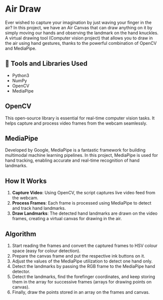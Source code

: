 # Air Draw 

Ever wished to capture your imagination by just waving your finger in the air? In this project, we have an Air Canvas that can draw anything on it by simply moving our hands and observing the landmark on the hand knuckles. A virtual drawing tool (Computer vision project) that allows you to draw in the air using hand gestures, thanks to the powerful combination of OpenCV and MediaPipe.

## 🔧 Tools and Libraries Used

- Python3
- NumPy
- OpenCV
- MediaPipe

## OpenCV

This open-source library is essential for real-time computer vision tasks. It helps capture and process video frames from the webcam seamlessly.

## MediaPipe

Developed by Google, MediaPipe is a fantastic framework for building multimodal machine learning pipelines. In this project, MediaPipe is used for hand tracking, enabling accurate and real-time recognition of hand landmarks.

## How It Works

1. **Capture Video**: Using OpenCV, the script captures live video feed from the webcam.
2. **Process Frames**: Each frame is processed using MediaPipe to detect and track hand landmarks.
3. **Draw Landmarks**: The detected hand landmarks are drawn on the video frames, creating a virtual canvas for drawing in the air.

## Algorithm

1. Start reading the frames and convert the captured frames to HSV colour space (easy for colour detection).
2. Prepare the canvas frame and put the respective ink buttons on it.
3. Adjust the values of the MediaPipe utilization to detect one hand only.
4. Detect the landmarks by passing the RGB frame to the MediaPipe hand detector.
5. Detect the landmarks, find the forefinger coordinates, and keep storing them in the array for successive frames (arrays for drawing points on canvas).
6. Finally, draw the points stored in an array on the frames and canvas.

